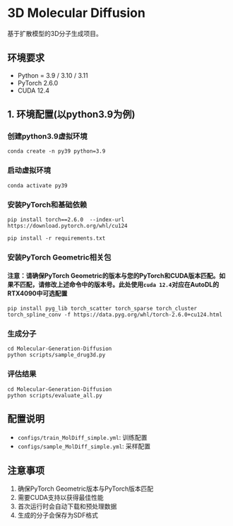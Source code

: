 # 3D Molecular Diffusion

基于扩散模型的3D分子生成项目。


## 环境要求

- Python = 3.9 / 3.10 / 3.11
- PyTorch 2.6.0
- CUDA 12.4

## 1. 环境配置(以python3.9为例)

### 创建python3.9虚拟环境
```
conda create -n py39 python=3.9
```
### 启动虚拟环境
```
conda activate py39
```


### 安装PyTorch和基础依赖
```
pip install torch==2.6.0  --index-url https://download.pytorch.org/whl/cu124 
```

```
pip install -r requirements.txt
```

### 安装PyTorch Geometric相关包
#### 注意：请确保PyTorch Geometric的版本与您的PyTorch和CUDA版本匹配。如果不匹配，请修改上述命令中的版本号。此处使用`cuda 12.4`对应在AutoDL的RTX4090中可选配置
```
pip install pyg_lib torch_scatter torch_sparse torch_cluster torch_spline_conv -f https://data.pyg.org/whl/torch-2.6.0+cu124.html
```

### 生成分子

```
cd Molecular-Generation-Diffusion
python scripts/sample_drug3d.py 
```

### 评估结果

```
cd Molecular-Generation-Diffusion
python scripts/evaluate_all.py 
```
## 配置说明

- `configs/train_MolDiff_simple.yml`: 训练配置
- `configs/sample_MolDiff_simple.yml`: 采样配置

## 注意事项

1. 确保PyTorch Geometric版本与PyTorch版本匹配
2. 需要CUDA支持以获得最佳性能
3. 首次运行时会自动下载和预处理数据
4. 生成的分子会保存为SDF格式


